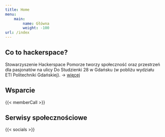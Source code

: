 ```yaml
---
title: Home
menu:
    main:
        name: Główna
        weight: -100
url: /index
---
```

## Co to hackerspace?

Stowarzyszenie Hackerspace Pomorze tworzy społeczność oraz przestrzeń dla pasjonatów na ulicy Do Studzienki 28 w Gdańsku (w pobliżu wydziału ETI Politechniki Gdańskiej). -> [więcej](/about)

## Wsparcie

{{< memberCall >}}

## Serwisy społecznościowe

{{< socials >}}
